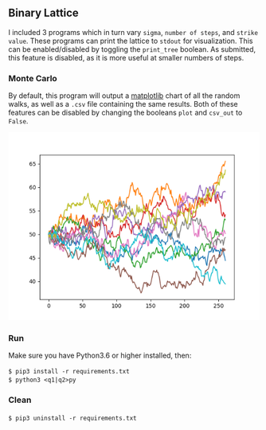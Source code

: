 ## Binary Lattice
I included 3 programs which in turn vary `sigma`, `number of steps`, and `strike value`. These programs can print the lattice to `stdout` for visualization. This can be enabled/disabled by toggling the `print_tree` boolean. As submitted, this feature is disabled, as it is more useful at smaller numbers of steps.

### Monte Carlo
By default, this program will output a [matplotlib](https://matplotlib.org) chart of all the random walks, as well as a `.csv` file containing the same results. Both of these features can be disabled by changing the booleans `plot` and `csv_out` to `False`.

![Random Walks](monte-carlo/plots/1.1.png)

### Run
Make sure you have Python3.6 or higher installed, then:

`$ pip3 install -r requirements.txt`  
`$ python3 <q1|q2>py`

### Clean
`$ pip3 uninstall -r requirements.txt`

